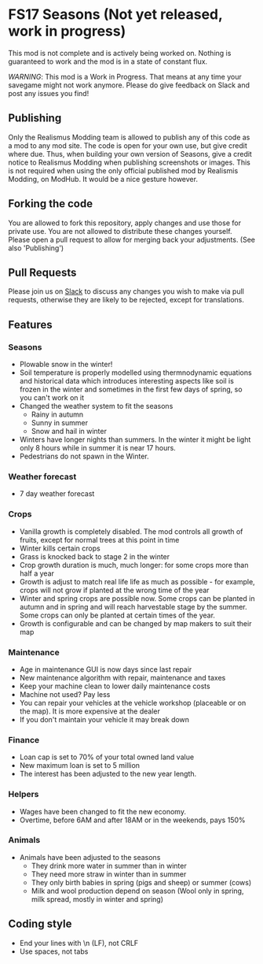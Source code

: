 # FS17 Seasons (Not yet released, work in progress)

This mod is not complete and is actively being worked on. Nothing is guaranteed to work and the mod is in a state of constant flux.

*WARNING*: This mod is a Work in Progress. That means at any time your savegame might not work anymore. Please do give feedback on Slack and post any issues you find!

## Publishing
Only the Realismus Modding team is allowed to publish any of this code as a mod to any mod site.
The code is open for your own use, but give credit where due.
Thus, when building your own version of Seasons, give a credit notice to Realismus Modding when publishing screenshots or images.
This is not required when using the only official published mod by Realismis Modding, on ModHub. It would be a nice gesture however.

## Forking the code
You are allowed to fork this repository, apply changes and use those for private use.
You are not allowed to distribute these changes yourself.
Please open a pull request to allow for merging back your adjustments. (See also 'Publishing')

## Pull Requests
Please join us on [Slack](http://realismus.joskuijpers.nl) to discuss any changes you wish to make via pull requests, otherwise they are likely to be rejected, except for translations.

## Features

### Seasons
- Plowable snow in the winter!
- Soil temperature is properly modelled using thermnodynamic equations and historical data which introduces interesting aspects like soil is frozen in the winter and sometimes in the first few days of spring, so you can't work on it
- Changed the weather system to fit the seasons
  - Rainy in autumn
  - Sunny in summer
  - Snow and hail in winter
- Winters have longer nights than summers. In the winter it might be light only 8 hours while in summer it is near 17 hours.
- Pedestrians do not spawn in the Winter.

### Weather forecast
- 7 day weather forecast

### Crops
- Vanilla growth is completely disabled. The mod controls all growth of fruits, except for normal trees at this point in time
- Winter kills certain crops
- Grass is knocked back to stage 2 in the winter
- Crop growth duration is much, much longer: for some crops more than half a year
- Growth is adjust to match real life life as much as possible - for example, crops will not grow if planted at the wrong time of the year
- Winter and spring crops are possible now. Some crops can be planted in autumn and in spring and will reach harvestable stage by the summer. Some crops can only be planted at certain times of the year.
- Growth is configurable and can be changed by map makers to suit their map

### Maintenance
- Age in maintenance GUI is now days since last repair
- New maintenance algorithm with repair, maintenance and taxes
- Keep your machine clean to lower daily maintenance costs
- Machine not used? Pay less
- You can repair your vehicles at the vehicle workshop (placeable or on the map). It is more expensive at the dealer
- If you don't maintain your vehicle it may break down

### Finance
- Loan cap is set to 70% of your total owned land value
- New maximum loan is set to 5 million
- The interest has been adjusted to the new year length.

### Helpers
- Wages have been changed to fit the new economy.
- Overtime, before 6AM and after 18AM or in the weekends, pays 150%

### Animals
- Animals have been adjusted to the seasons
  - They drink more water in summer than in winter
  - They need more straw in winter than in summer
  - They only birth babies in spring (pigs and sheep) or summer (cows)
  - Milk and wool production depend on season (Wool only in spring, milk spread, mostly in winter and spring)

## Coding style
- End your lines with \n (LF), not CRLF
- Use spaces, not tabs
